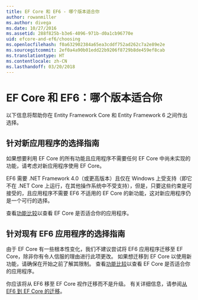 ```yaml
---
title: EF Core 和 EF6 - 哪个版本适合你
author: rowanmiller
ms.author: divega
ms.date: 10/27/2016
ms.assetid: 288f825b-b3e6-4096-971b-d0a1cb96770e
uid: efcore-and-ef6/choosing
ms.openlocfilehash: f0a632902384a65ea3cddf752ad262c7a2e89e2e
ms.sourcegitcommit: 2ef0a4a90b01edd22b9206f8729b8de459ef8cab
ms.translationtype: HT
ms.contentlocale: zh-CN
ms.lasthandoff: 03/20/2018
---
```

# <a name="ef-core-and-ef6-which-one-is-right-for-you"></a>EF Core 和 EF6：哪个版本适合你

以下信息将帮助你在 Entity Framework Core 和 Entity Framework 6 之间作出选择。

## <a name="guidance-for-new-applications"></a>针对新应用程序的选择指南

如果想要利用 EF Core 的所有功能且应用程序不需要任何 EF Core 中尚未实现的功能，请考虑对新应用程序使用 EF Core。

EF6 需要 .NET Framework 4.0（或更高版本）且仅在 Windows 上受支持（即它不在 .NET Core 上运行，在其他操作系统中不受支持），但是，只要这些约束是可接受的，且应用程序不需要 EF6 不适用的 EF Core 的新功能，这对新应用程序仍是一个可行的选择。

查看[功能比较](features.md)以查看 EF Core 是否适合你的应用程序。

## <a name="guidance-for-existing-ef6-applications"></a>针对现有 EF6 应用程序的选择指南

由于 EF Core 有一些根本性变化，我们不建议尝试将 EF6 应用程序迁移至 EF Core，除非你有令人信服的理由进行此项更改。 如果想迁移到 EF Core 以使用新功能，请确保在开始之前了解其限制。 查看[功能比较](features.md)以查看 EF Core 是否适合你的应用程序。

你应该将从 EF6 移至 EF Core 视作迁移而不是升级。 有关详细信息，请参阅[从 EF6 到 EF Core 的迁移](porting/index.md)。
